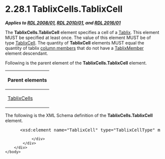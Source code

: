 <html dir="LTR" xmlns:mshelp="http://msdn.microsoft.com/mshelp" xmlns:ddue="http://ddue.schemas.microsoft.com/authoring/2003/5" xmlns:xlink="http://www.w3.org/1999/xlink" xmlns:tool="http://www.microsoft.com/tooltip">
    <head>
        <meta http-equiv="Content-Type" content="text/html; CHARSET=utf-8"></meta>
        <meta name="save" content="history"></meta>
        <title>2.28.1 TablixCells.TablixCell</title>
        <xml>
            <mshelp:toctitle title="2.28.1 TablixCells.TablixCell"></mshelp:toctitle>
            <mshelp:rltitle title="[MS-RDL]: TablixCells.TablixCell"></mshelp:rltitle>
            <mshelp:keyword index="A" term="53daa175-cf09-4f3b-a30d-abb18c1b771d"></mshelp:keyword>
            <mshelp:attr name="DCSext.ContentType" value="open specification"></mshelp:attr>
            <mshelp:attr name="AssetID" value="53daa175-cf09-4f3b-a30d-abb18c1b771d"></mshelp:attr>
            <mshelp:attr name="TopicType" value="kbRef"></mshelp:attr>
            <mshelp:attr name="DCSext.Title" value="[MS-RDL]: TablixCells.TablixCell" />
        </xml>
    </head>
    <body>
        <div id="header">
            <h1 class="heading">2.28.1 TablixCells.TablixCell</h1>
        </div>
        <div id="mainSection">
            <div id="mainBody">
                <div id="allHistory" class="saveHistory"></div>
                <div id="sectionSection0" class="section" name="collapseableSection">
                    

<p><b><i>Applies to </i></b><a href="1e855f94-4617-47e4-b89e-0856c6cb420f.htm"><b><i>RDL 2008/01</i></b></a><b><i>,
</i></b><a href="3428e690-a348-4ec7-8a6a-8efb42d2cdee.htm"><b><i>RDL 2010/01</i></b></a><b><i>,
and </i></b><a href="52ce3983-2bfc-4e72-9359-42aaf5fe4509.htm"><b><i>RDL 2016/01</i></b></a></p>

<p>The <b>TablixCells.TablixCell</b> element specifies a cell
of a <a href="e42fb86e-799a-4202-8845-ac38831efccb.htm">Tablix</a>. This
element MUST be specified at least once. The value of this element MUST be of
type <a href="33258f80-fa42-4baf-abd5-ded34ffbbc61.htm">TablixCell</a>. The
quantity of <b>TablixCell</b> elements MUST equal the quantity of tablix <a href="b2482b3f-74ab-4ca8-a9e5-c07955011743.htm#gt_0e316a29-1401-442d-96ce-bdf521b18564">column members</a> that do not
have a <a href="1d8a9691-b173-4e24-9ea9-1f486bc824fd.htm">TablixMember</a>
element descendant.</p>

<p>Following is the parent element of the <b>TablixCells.TablixCell</b>
element.</p>

<table>
 <thead>
  <tr>
   <th>
   <p>Parent elements</p>
   </th>
  </tr>
 </thead>
 <tr>
  <td>
  <p><a href="68806b2c-5001-42ea-9159-3204fb6a12dc.htm">TablixCells</a></p>
  </td>
 </tr>
</table>

<p>The following is the XML Schema definition of the <b>TablixCells.TablixCell</b>
element.</p>

<dl>
<dd>
<div><pre> &lt;xsd:element name=&quot;TablixCell&quot; type=&quot;TablixCellType&quot; minOccurs=&quot;1&quot; maxOccurs=&quot;unbounded&quot; /&gt;
</pre></div>
</dd></dl>


                </div>
            </div>
        </div>
    </body>
</html>